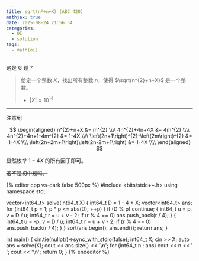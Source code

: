```yaml
---
title: sqrt(n²+n+X) (ABC 420)
mathjax: true
date: 2025-08-24 21:56:54
categories:
  - OI
  - solution
tags:
  - math(oi)
---
```


这是 G 题？

> 给定一个整数 $X$，找出所有整数 $n$，使得 $\sqrt{n^{2}+n+X}$ 是一个整数。
>
> + $|X|\leqslant 10^{14}$

<!-- more -->

---

注意到

$$
\begin{aligned}
  n^{2}+n+X &= m^{2} \\\\
  4n^{2}+4n+4X &= 4m^{2} \\\\
  4n^{2}+4n+1-4m^{2} &= 1-4X \\\\
  \left(2n+1\right)^{2}-\left(2m\right)^{2} &= 1-4X \\\\
  \left(2n+2m+1\right)\left(2n-2m+1\right) &= 1-4X \\\\
\end{aligned}
$$

显然枚举 $1-4X$ 的所有因子即可。

~~这不是初中题吗。~~

{% editor cpp vs-dark false 500px %}
#include <bits/stdc++.h>
using namespace std;

vector<int64_t> solve(int64_t X) {
  int64_t D = 1 - 4 * X;
  vector<int64_t> ans;
  for (int64_t p = 1; p * p <= abs(D); ++p) {
    if (D % p)
      continue;
    {
      int64_t u = p, v = D / u;
      int64_t r = u + v - 2;
      if (r % 4 == 0)
        ans.push_back(r / 4);
    }
    {
      int64_t u = -p, v = D / u;
      int64_t r = u + v - 2;
      if (r % 4 == 0)
        ans.push_back(r / 4);
    }
  }
  sort(ans.begin(), ans.end());
  return ans;
}

int main() {
  cin.tie(nullptr)->sync_with_stdio(false);
  int64_t X;
  cin >> X;
  auto ans = solve(X);
  cout << ans.size() << '\n';
  for (int64_t n : ans)
    cout << n << ' ';
  cout << '\n';
  return 0;
}
{% endeditor %}